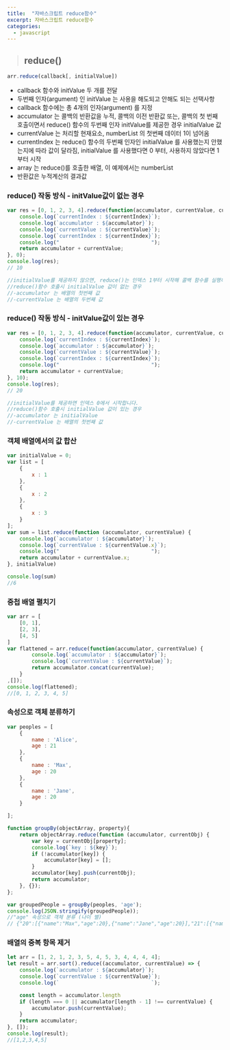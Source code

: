 ```yaml
---
title:  "자바스크립트 reduce함수"
excerpt: 자바스크립트 reduce함수
categories:
  - javascript
---
```


> ## reduce()

```javascript
arr.reduce(callback[, initialValue])
```  

- callback 함수와 initValue 두 개를 전달
- 두번째 인자(argument) 인 initValue 는 사용을 해도되고 안해도 되는 선택사항
- callback 함수에는 총 4개의 인자(argument) 를 지정
- accumulator 는 콜백의 반환값을 누적, 콜백의 이전 반환값 또는, 콜백의 첫 번째 호출이면서 reduce() 함수의 두번째 인자 initValue를 제공한 경우 initialValue 값
- currentValue 는 처리할 현재요소, numberList 의 첫번째 데이터 1이 넘어옴
- currentIndex 는 reduce() 함수의 두번째 인자인 initialValue 를 사용했는지 안했는지에 따라 값이 달라짐, initialValue 를 사용했다면 0 부터, 사용하지 않았다면 1 부터 시작
- array 는 reduce()를 호출한 배열, 이 예제에서는 numberList
- 반환값은 누적계산의 결과값


### reduce() 작동 방식 - initValue값이 없는 경우

```javascript
var res = [0, 1, 2, 3, 4].reduce(function(accumulator, currentValue, currentIndex, array){
    console.log(`currentIndex : ${currentIndex}`);
    console.log(`accumulator : ${accumulator}`);
    console.log(`currentValue : ${currentValue}`);
    console.log(`currentIndex : ${currentIndex}`);
    console.log("                              ");
    return accumulator + currentValue;
}, 0);
console.log(res);
// 10

//initialValue를 제공하지 않으면, reduce()는 인덱스 1부터 시작해 콜백 함수를 실행하고 첫 번째 인덱스는 건너 뜁니다.
//reduce()함수 호출시 initialValue 값이 없는 경우
//-accumulator 는 배열의 첫번째 값
//-currentValue 는 배열의 두번째 값
```  

### reduce() 작동 방식 - initValue값이 있는 경우

```javascript
var res = [0, 1, 2, 3, 4].reduce(function(accumulator, currentValue, currentIndex, array){
    console.log(`currentIndex : ${currentIndex}`);
    console.log(`accumulator : ${accumulator}`);
    console.log(`currentValue : ${currentValue}`);
    console.log(`currentIndex : ${currentIndex}`);
    console.log("                              ");
    return accumulator + currentValue;
}, 10);
console.log(res);
// 20

//initialValue를 제공하면 인덱스 0에서 시작합니다.
//reduce()함수 호출시 initialValue 값이 있는 경우
//-accumulator 는 initialValue
//-currentValue 는 배열의 첫번째 값
```  

### 객체 배열에서의 값 합산

```javascript
var initialValue = 0;
var list = [
    {
        x : 1
    },
    {
        x : 2
    },
    {
        x : 3
    }
];
var sum = list.reduce(function (accumulator, currentValue) {
    console.log(`accumulator : ${accumulator}`);
    console.log(`currentValue : ${currentValue.x}`);
    console.log("                              ");   
    return accumulator + currentValue.x;
}, initialValue)

console.log(sum)
//6
```  

### 중첩 배열 펼치기

```javascript
var arr = [
    [0, 1],
    [2, 3],
    [4, 5]
]
var flattened = arr.reduce(function(accumulator, currentValue) {
        console.log(`accumulator : ${accumulator}`);
        console.log(`currentValue : ${currentValue}`);
        return accumulator.concat(currentValue);
    }
,[]);
console.log(flattened);
//[0, 1, 2, 3, 4, 5]
```  

### 속성으로 객체 분류하기

```javascript
var peoples = [
    {
        name : 'Alice',
        age : 21
    },
    {
        name : 'Max',
        age : 20
    },
    {
        name : 'Jane',
        age : 20
    }

];

function groupBy(objectArray, property){
    return objectArray.reduce(function (accumulator, currentObj) {
        var key = currentObj[property];
        console.log(`key : ${key}`);
        if (!accumulator[key]) {
            accumulator[key] = [];
        }
        accumulator[key].push(currentObj);
        return accumulator;
    }, {});
};

var groupedPeople = groupBy(peoples, 'age');
console.log(JSON.stringify(groupedPeople));
//"age" 속성으로 객체 분류 (나이 별)
// {"20":[{"name":"Max","age":20},{"name":"Jane","age":20}],"21":[{"name":"Alice","age":21}]}
```  

### 배열의 중복 항목 제거

```javascript
let arr = [1, 2, 1, 2, 3, 5, 4, 5, 3, 4, 4, 4, 4];
let result = arr.sort().reduce((accumulator, currentValue) => {
    console.log(`accumulator : ${accumulator}`);
    console.log(`currentValue : ${currentValue}`);
    console.log(`                              `);

    const length = accumulator.length
    if (length === 0 || accumulator[length - 1] !== currentValue) {
        accumulator.push(currentValue);
    }
    return accumulator;
}, []);
console.log(result); 
//[1,2,3,4,5]
```  

